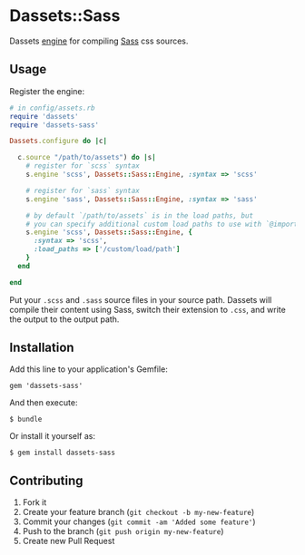 # Dassets::Sass

Dassets [engine](https://github.com/redding/dassets#compiling) for compiling [Sass](http://sass-lang.com/) css sources.

## Usage

Register the engine:

```ruby
# in config/assets.rb
require 'dassets'
require 'dassets-sass'

Dassets.configure do |c|

  c.source "/path/to/assets") do |s|
    # register for `scss` syntax
    s.engine 'scss', Dassets::Sass::Engine, :syntax => 'scss'

    # register for `sass` syntax
    s.engine 'sass', Dassets::Sass::Engine, :syntax => 'sass'

    # by default `/path/to/assets` is in the load paths, but
    # you can specify additional custom load paths to use with `@import`s
    s.engine 'scss', Dassets::Sass::Engine, {
      :syntax => 'scss',
      :load_paths => ['/custom/load/path']
    }
  end

end
```

Put your `.scss` and `.sass` source files in your source path.  Dassets will compile their content using Sass, switch their extension to `.css`, and write the output to the output path.

## Installation

Add this line to your application's Gemfile:

    gem 'dassets-sass'

And then execute:

    $ bundle

Or install it yourself as:

    $ gem install dassets-sass

## Contributing

1. Fork it
2. Create your feature branch (`git checkout -b my-new-feature`)
3. Commit your changes (`git commit -am 'Added some feature'`)
4. Push to the branch (`git push origin my-new-feature`)
5. Create new Pull Request
